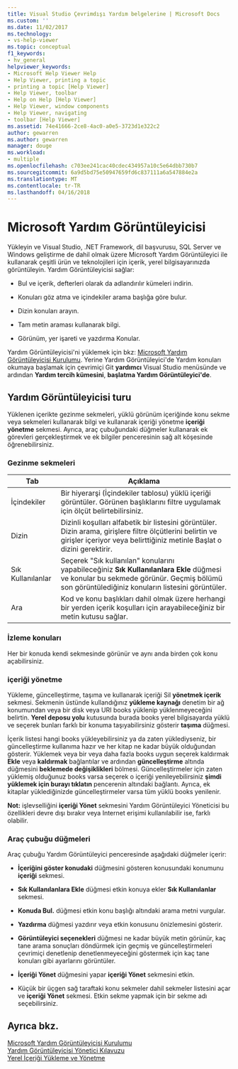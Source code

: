 ```yaml
---
title: Visual Studio Çevrimdışı Yardım belgelerine | Microsoft Docs
ms.custom: ''
ms.date: 11/02/2017
ms.technology:
- vs-help-viewer
ms.topic: conceptual
f1_keywords:
- hv_general
helpviewer_keywords:
- Microsoft Help Viewer Help
- Help Viewer, printing a topic
- printing a topic [Help Viewer]
- Help Viewer, toolbar
- Help on Help [Help Viewer]
- Help Viewer, window components
- Help Viewer, navigating
- toolbar [Help Viewer]
ms.assetid: 74e41666-2ce8-4ac0-a0e5-3723d1e322c2
author: gewarren
ms.author: gewarren
manager: douge
ms.workload:
- multiple
ms.openlocfilehash: c703ee241cac40cdec434957a10c5e64dbb730b7
ms.sourcegitcommit: 6a9d5bd75e50947659fd6c837111a6a547884e2a
ms.translationtype: MT
ms.contentlocale: tr-TR
ms.lasthandoff: 04/16/2018
---
```

# <a name="microsoft-help-viewer"></a>Microsoft Yardım Görüntüleyicisi
Yükleyin ve Visual Studio, .NET Framework, dil başvurusu, SQL Server ve Windows geliştirme de dahil olmak üzere Microsoft Yardım Görüntüleyici ile kullanarak çeşitli ürün ve teknolojileri için içerik, yerel bilgisayarınızda görüntüleyin. Yardım Görüntüleyicisi sağlar:  

-   Bul ve içerik, defterleri olarak da adlandırılır kümeleri indirin.  

-   Konuları göz atma ve içindekiler arama başlığa göre bulur.  

-   Dizin konuları arayın.  

-   Tam metin araması kullanarak bilgi.  

-   Görünüm, yer işareti ve yazdırma Konular.

Yardım Görüntüleyicisi'ni yüklemek için bkz: [Microsoft Yardım Görüntüleyicisi Kurulumu](../ide/microsoft-help-viewer-installation.md). Yerine Yardım Görüntüleyici'de Yardım konuları okumaya başlamak için çevrimiçi Git **yardımcı** Visual Studio menüsünde ve ardından **Yardım tercih kümesini**, **başlatma Yardım Görüntüleyici'de**.

## <a name="help-viewer-tour"></a>Yardım Görüntüleyicisi turu
Yüklenen içerikte gezinme sekmeleri, yüklü görünüm içeriğinde konu sekme veya sekmeleri kullanarak bilgi ve kullanarak içeriği yönetme **içeriği yönetme** sekmesi. Ayrıca, araç çubuğundaki düğmeler kullanarak ek görevleri gerçekleştirmek ve ek bilgiler penceresinin sağ alt köşesinde öğrenebilirsiniz.

### <a name="navigation-tabs"></a>Gezinme sekmeleri

|Tab|Açıklama|
|---|-----------|
|İçindekiler|Bir hiyerarşi (İçindekiler tablosu) yüklü içeriği görüntüler. Görünen başlıklarını filtre uygulamak için ölçüt belirtebilirsiniz.|
|Dizin|Dizinli koşulları alfabetik bir listesini görüntüler. Dizin arama, girişlere filtre ölçütlerini belirtin ve girişler içeriyor veya belirttiğiniz metinle Başlat o dizini gerektirir.|
|Sık Kullanılanlar|Seçerek "Sık kullanılan" konularını yapabileceğiniz **Sık Kullanılanlara Ekle** düğmesi ve konular bu sekmede görünür. Geçmiş bölümü son görüntülediğiniz konuların listesini görüntüler.|
|Ara|Kod ve konu başlıkları dahil olmak üzere herhangi bir yerden içerik koşulları için arayabileceğiniz bir metin kutusu sağlar.|

### <a name="viewing-topics"></a>İzleme konuları
Her bir konuda kendi sekmesinde görünür ve aynı anda birden çok konu açabilirsiniz.

### <a name="managing-content"></a>içeriği yönetme
Yükleme, güncelleştirme, taşıma ve kullanarak içeriği Sil **yönetmek içerik** sekmesi. Sekmenin üstünde kullandığınız **yükleme kaynağı** denetim bir ağ konumundan veya bir disk veya URI books yüklenip yüklenmeyeceğini belirtin. **Yerel deposu yolu** kutusunda burada books yerel bilgisayarda yüklü ve seçerek bunları farklı bir konuma taşıyabilirsiniz gösterir **taşıma** düğmesi.

İçerik listesi hangi books yükleyebilirsiniz ya da zaten yüklediyseniz, bir güncelleştirme kullanıma hazır ve her kitap ne kadar büyük olduğundan gösterir. Yüklemek veya bir veya daha fazla books uygun seçerek kaldırmak **Ekle** veya **kaldırmak** bağlantılar ve ardından **güncelleştirme** altında düğmesini **beklemede değişiklikleri** bölmesi. Güncelleştirmeler için zaten yüklemiş olduğunuz books varsa seçerek o içeriği yenileyebilirsiniz **şimdi yüklemek için burayı tıklatın** pencerenin altındaki bağlantı. Ayrıca, ek kitaplar yüklediğinizde güncelleştirmeler varsa tüm yüklü books yenilenir.

**Not:** işlevselliğini **içeriği Yönet** sekmesini Yardım Görüntüleyici Yöneticisi bu özellikleri devre dışı bırakır veya Internet erişimi kullanılabilir ise, farklı olabilir.

### <a name="toolbar-buttons"></a>Araç çubuğu düğmeleri
Araç çubuğu Yardım Görüntüleyici penceresinde aşağıdaki düğmeler içerir:  

-   **İçeriğini göster konudaki** düğmesini gösteren konusundaki konumunu **içeriği** sekmesi.  

-   **Sık Kullanılanlara Ekle** düğmesi etkin konuya ekler **Sık Kullanılanlar** sekmesi.  

-   **Konuda Bul.** düğmesi etkin konu başlığı altındaki arama metni vurgular.  

-   **Yazdırma** düğmesi yazdırır veya etkin konusunu önizlemesini gösterir.  

-   **Görüntüleyici seçenekleri** düğmesi ne kadar büyük metin görünür, kaç tane arama sonuçları döndürmek için geçmiş ve güncelleştirmeleri çevrimiçi denetlenip denetlenmeyeceğini göstermek için kaç tane konuları gibi ayarlarını görüntüler.  

-   **İçeriği Yönet** düğmesini yapar **içeriği Yönet** sekmesini etkin.  

-   Küçük bir üçgen sağ taraftaki konu sekmeler dahil sekmeler listesini açar ve **içeriği Yönet** sekmesi. Etkin sekme yapmak için bir sekme adı seçebilirsiniz. 

## <a name="see-also"></a>Ayrıca bkz.
[Microsoft Yardım Görüntüleyicisi Kurulumu](../ide/microsoft-help-viewer-installation.md)  
[Yardım Görüntüleyicisi Yönetici Kılavuzu](../ide/help-viewer-administrator-guide.md)  
[Yerel İçeriği Yükleme ve Yönetme](../ide/install-and-manage-local-content.md)
